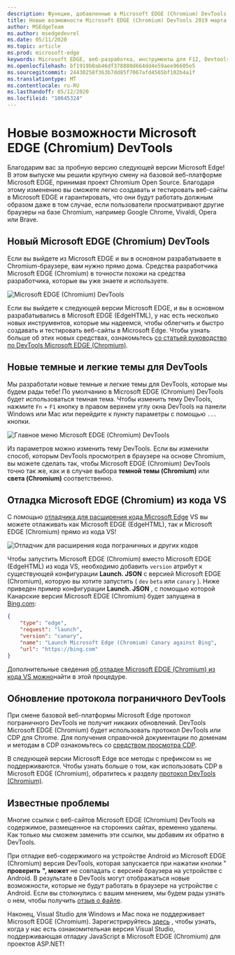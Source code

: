 ```yaml
---
description: Функции, добавленные в Microsoft EDGE (Chromium) DevTools 2019 марта
title: Новые возможности Microsoft EDGE (Chromium) DevTools 2019 марта
author: MSEdgeTeam
ms.author: msedgedevrel
ms.date: 05/11/2020
ms.topic: article
ms.prod: microsoft-edge
keywords: Microsoft EDGE, веб-разработка, инструменты для F12, Devtools
ms.openlocfilehash: bf1919b0ab46df378880d664dd4e59aee96605e5
ms.sourcegitcommit: 24430258f363b7dd85f7067afd4565bf102b4a1f
ms.translationtype: MT
ms.contentlocale: ru-RU
ms.lasthandoff: 05/12/2020
ms.locfileid: "10645324"
---
```

# Новые возможности Microsoft EDGE (Chromium) DevTools

Благодарим вас за пробную версию следующей версии Microsoft Edge! В этом выпуске мы решили крупную смену на базовой веб-платформе Microsoft EDGE, принимая проект Chromium Open Source. Благодаря этому изменению вы сможете легко создавать и тестировать веб-сайты в Microsoft EDGE и гарантировать, что они будут работать должным образом даже в том случае, если пользователи просматривают другие браузеры на базе Chromium, например Google Chrome, Vivaldi, Opera или Brave.

## Новый Microsoft EDGE (Chromium) DevTools

Если вы выйдете из Microsoft EDGE и вы в основном разрабатываете в Chromium-браузере, вам нужно прямо дома. Средства разработчика Microsoft EDGE (Chromium) в точности похожи на средства разработчика, которые вы уже знаете и используете.

![Microsoft EDGE (Chromium) DevTools](./media/devtools.png)

Если вы выйдете к следующей версии Microsoft EDGE, и вы в основном разрабатывались в Microsoft EDGE (EdgeHTML), у нас есть несколько новых инструментов, которые мы надеемся, чтобы облегчить и быстро создавать и тестировать веб-сайты в Microsoft Edge. Чтобы узнать больше об этих новых средствах, ознакомьтесь [со статьей руководство по DevTools Microsoft EDGE (Chromium)](../devtools-guide-chromium.md).

## Новые темные и легкие темы для DevTools

Мы разработали новые темные и легкие темы для DevTools, которые мы будем рады тебе! По умолчанию в Microsoft EDGE (Chromium) DevTools будет использоваться темная тема. Чтобы изменить тему DevTools, нажмите `Fn`  +  `F1` кнопку в правом верхнем углу окна DevTools на панели Windows или Mac или перейдите к пункту параметры с помощью `...` кнопки.

![Главное меню Microsoft EDGE (Chromium) DevTools](./media/devtools-main-menu.png)

Из параметров можно изменить тему DevTools. Если вы изменили способ, которым DevTools просмотрел в браузере на основе Chromium, вы можете сделать так, чтобы Microsoft EDGE (Chromium) DevTools точно так же, как и в случае выбора **темной темы (Chromium)** или **света (Chromium)** соответственно. 

## Отладка Microsoft EDGE (Chromium) из кода VS

С помощью [отладчика для расширения кода Microsoft Edge](https://marketplace.visualstudio.com/items?itemName=msjsdiag.debugger-for-edge) VS вы можете отлаживать как Microsoft EDGE (EdgeHTML), так и Microsoft EDGE (Chromium) прямо из кода VS!

![Отладчик для расширения кода пограничных и других кодов](./media/vscode-debugger.png)

Чтобы запустить Microsoft EDGE (Chromium) вместо Microsoft EDGE (EdgeHTML) из кода VS, необходимо добавить `version` атрибут к существующей конфигурации **Launch. JSON** с версией Microsoft EDGE (Chromium), которую вы хотите запустить ( `dev` `beta` или `canary` ). Ниже приведен пример конфигурации **Launch. JSON** , с помощью которой Канарские версия Microsoft EDGE (Chromium) будет запущена в [Bing.com](https://www.bing.com/):

```json
{
    "type": "edge",
    "request": "launch",
    "version": "canary",
    "name": "Launch Microsoft Edge (Chromium) Canary against Bing",
    "url": "https://bing.com"
}
```

Дополнительные сведения [об отладке Microsoft EDGE (Chromium) из кода VS можно](../visual-studio-code/debugger-for-edge.md)найти в этой процедуре.

## Обновление протокола пограничного DevTools

При смене базовой веб-платформы Microsoft Edge протокол пограничного DevTools не получит никаких обновлений. DevTools Microsoft EDGE (Chromium) будет использовать протокол DevTools или CDP для Chrome. Для получения справочной документации по доменам и методам в CDP ознакомьтесь со [средством просмотра CDP](https://chromedevtools.github.io/devtools-protocol/tot/Accessibility).

В следующей версии Microsoft Edge все методы с префиксом `ms` не поддерживаются. Чтобы узнать больше о том, как использовать CDP в Microsoft EDGE (Chromium), обратитесь к разделу [протокол DevTools (Chromium)](../devtools-protocol-chromium.md).

## Известные проблемы

Многие ссылки с веб-сайтов Microsoft EDGE (Chromium) DevTools на содержимое, размещенное на сторонних сайтах, временно удалены. Как только мы сможем заменить эти ссылки, мы добавим их обратно в DevTools.


При отладке веб-содержимого на устройстве Android из Microsoft EDGE (Chromium) версия DevTools, которая запускается при нажатии кнопки " **проверить** **", может** не совпадать с версией браузера на устройстве с Android. В результате в DevTools могут отображаться новые возможности, которые не будут работать в браузере на устройстве с Android. Если вы столкнулись с вашим мнением, мы будем рады узнать о нем, чтобы получить [отзыв о файле](../devtools-guide-chromium.md#getting-in-touch-with-the-microsoft-edge-devtools-team).

Наконец, Visual Studio для Windows и Mac пока не поддерживает Microsoft EDGE (Chromium). Зарегистрируйтесь [здесь](https://visualstudio.microsoft.com/vs/preview/) , чтобы узнать, когда у нас есть ознакомительная версия Visual Studio, поддерживающая отладку JavaScript в Microsoft EDGE (Chromium) для проектов ASP.NET!  
